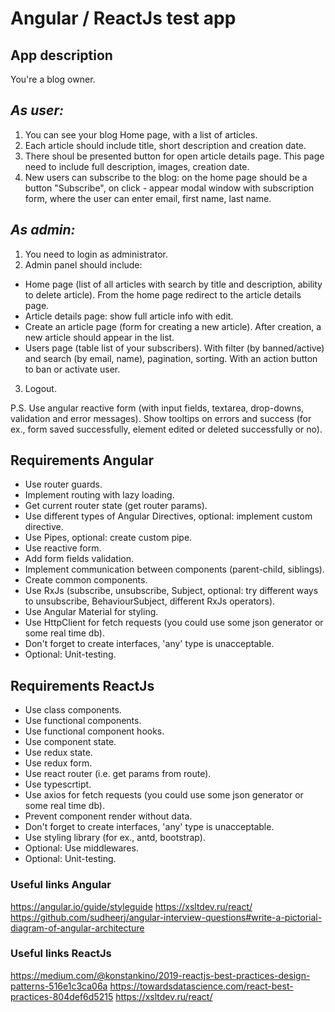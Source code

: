 # Angular / ReactJs test app

## App description
You're a blog owner.

## _As user:_
1. You can see your blog Home page, with a list of articles.
2. Each article should include title, short description and creation date.
3. There shoul be presented button for open article details page. This page need to include full description, images, creation date.
4. New users can subscribe to the blog: on the home page should be a button "Subscribe", on click - appear modal window with subscription form, where the user can enter email, first name, last name.

## _As admin:_
1. You need to login as administrator. 
2. Admin panel should include:
- Home page (list of all articles with search by title and description, ability to delete article). From the home page redirect to the article details page.
- Article details page: show full article info with edit.
- Create an article page (form for creating a new article). After creation, a new article should appear in the list.
- Users page (table list of your subscribers). With filter (by banned/active) and search (by email, name), pagination, sorting. With an action button to ban or activate user.
3. Logout.

P.S.
Use angular reactive form (with input fields, textarea, drop-downs, validation and error messages).
Show tooltips on errors and success (for ex., form saved successfully, element edited or deleted successfully or no).

## Requirements Angular
- Use router guards.
- Implement routing with lazy loading.
- Get current router state (get router params).
- Use different types of Angular Directives, optional: implement custom directive.
- Use Pipes, optional: create custom pipe.
- Use reactive form.
- Add form fields validation.
- Implement communication between components (parent-child, siblings).
- Create common components.
- Use RxJs (subscribe, unsubscribe,  Subject, optional: try different ways to unsubscribe, BehaviourSubject, different RxJs operators).
- Use Angular Material for styling.
- Use HttpClient for fetch requests (you could use some json generator or some real time db).
- Don't forget to create interfaces, 'any' type is unacceptable.
- Optional: Unit-testing.


## Requirements ReactJs
- Use class components.
- Use functional components.
- Use functional component hooks.
- Use component state.
- Use redux state.
- Use redux form.
- Use react router (i.e. get params from route).
- Use typescrtipt.
- Use axios for fetch requests (you could use some json generator or some real time db).
- Prevent component render without data.
- Don't forget to create interfaces, 'any' type is unacceptable.
- Use styling library (for ex., antd, bootstrap).
- Optional: Use middlewares.
- Optional: Unit-testing.


### Useful links Angular
https://angular.io/guide/styleguide
https://xsltdev.ru/react/
https://github.com/sudheerj/angular-interview-questions#write-a-pictorial-diagram-of-angular-architecture

### Useful links ReactJs
https://medium.com/@konstankino/2019-reactjs-best-practices-design-patterns-516e1c3ca06a
https://towardsdatascience.com/react-best-practices-804def6d5215
https://xsltdev.ru/react/


